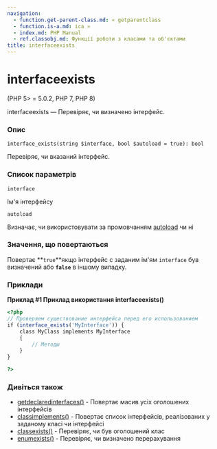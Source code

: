 ```yaml
---
navigation:
  - function.get-parent-class.md: « getparentclass
  - function.is-a.md: ісa »
  - index.md: PHP Manual
  - ref.classobj.md: Функції роботи з класами та об'єктами
title: interfaceexists
---
```

# interfaceexists

(PHP 5> = 5.0.2, PHP 7, PHP 8)

interfaceexists — Перевіряє, чи визначено інтерфейс.

### Опис

```methodsynopsis
interface_exists(string $interface, bool $autoload = true): bool
```

Перевіряє, чи вказаний інтерфейс.

### Список параметрів

`interface`

Ім'я інтерфейсу

`autoload`

Визначає, чи використовувати за промовчанням [autoload](language.oop5.autoload.md) чи ні

### Значення, що повертаються

Повертає \*\*`true`\*\*якщо інтерфейс c заданим ім'ям `interface` був визначений або **`false`** в іншому випадку.

### Приклади

**Приклад #1 Приклад використання **interfaceexists()****

```php
<?php
// Проверяем существование интерфейса перед его использованием
if (interface_exists('MyInterface')) {
    class MyClass implements MyInterface
    {
        // Методы
    }
}

?>
```

### Дивіться також

-   [getdeclaredinterfaces()](function.get-declared-interfaces.md) - Повертає масив усіх оголошених інтерфейсів
-   [classimplements()](function.class-implements.md) - Повертає список інтерфейсів, реалізованих у заданому класі чи інтерфейсі
-   [classexists()](function.class-exists.md) - Перевіряє, чи був оголошений клас
-   [enumexists()](function.enum-exists.md) - Перевіряє, чи визначено перерахування

